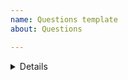 ```yaml
---
name: Questions template
about: Questions

---
```


<details>
<summarySystem Info</summary>
<hr>

### System Info:
**OS:** 
**Editor:** 
**Lisp:** 
**HW:** 

<hr>
</details>
